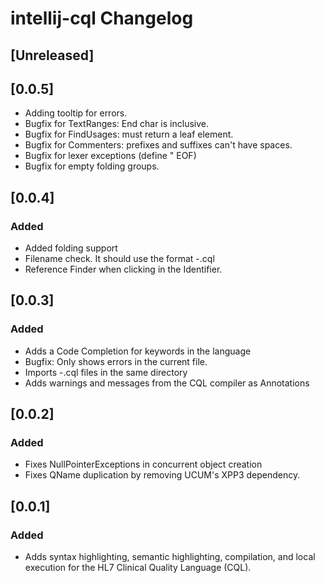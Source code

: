 <!-- Keep a Changelog guide -> https://keepachangelog.com -->

# intellij-cql Changelog

## [Unreleased]

## [0.0.5]
- Adding tooltip for errors.
- Bugfix for TextRanges: End char is inclusive.
- Bugfix for FindUsages: must return a leaf element.
- Bugfix for Commenters: prefixes and suffixes can't have spaces.
- Bugfix for lexer exceptions (define " EOF)
- Bugfix for empty folding groups.

## [0.0.4]
### Added
- Added folding support
- Filename check. It should use the format <libraryName>-<version>.cql
- Reference Finder when clicking in the Identifier.

## [0.0.3]
### Added
- Adds a Code Completion for keywords in the language
- Bugfix: Only shows errors in the current file. 
- Imports <name>-<version>.cql files in the same directory
- Adds warnings and messages from the CQL compiler as Annotations

## [0.0.2]
### Added
- Fixes NullPointerExceptions in concurrent object creation
- Fixes QName duplication by removing UCUM's XPP3 dependency.

## [0.0.1]
### Added
- Adds syntax highlighting, semantic highlighting, compilation, and local execution for the HL7 Clinical Quality Language (CQL).